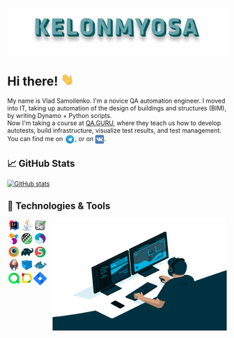<img align="center" title="Header" alt="KELONMYOSA" src="assets/Header.gif" />

# Hi there! <img src="assets/wave.gif" width="30px">

My name is Vlad Samoilenko. I'm a novice QA automation engineer. I moved into IT, taking up automation of the design of buildings and structures (BIM), by writing Dynamo + Python scripts.   
Now I'm taking a course at [QA.GURU](https://qa.guru), where they teach us how to develop autotests, build infrastructure, visualize test results, and test management.  
You can find me on [<img src="assets/Telegram.svg" height="24px" align="center">](https://t.me/KELONMYOSA), or on [<img src="https://github.com/KELONMYOSA/KELONMYOSA/blob/main/assets/vk.svg" height="20px" align="center">](https://vk.com/kelonmyosa).

## &#x1f4c8; GitHub Stats
[![GitHub stats](https://github-readme-stats.vercel.app/api?username=KELONMYOSA&show_icons=true&theme=vue)](https://github.com/anuraghazra/github-readme-stats)

## 🔧 Technologies & Tools
<img align="right" alt="GIF" src="assets/code.gif" width="400" height="256" />

<p  align="left">

<img width="6%" align="left" title="IntelliJ IDEA" src="assets/Intelij_IDEA.svg">
<img width="6%" align="left" title="Java" src="assets/Java.svg">
<img width="6%" align="left" title="Selenium" src="assets/Selenium.svg">
<img width="6%" align="left" title="Selenide" src="assets/selenide-logo.svg ">
<img width="6%" align="left" title="Rest-Assured" src="assets/RESTAssured.svg">
<br>
<img width="6%" align="left" title="Appium" src="assets/Appium.svg">
<img width="6%" align="left" title="Browserstack" src="assets/Browserstack.svg">
<img width="6%" align="left" title="Gradle" src="assets/Gradle.svg">
<img width="6%" align="left" title="JUnit5" src="assets/junit5.svg">
<img width="6%" align="left" title="Jenkins" src="assets/Jenkins.svg">
<br>
<img width="6%" align="left" title="Selenoid" src="assets/selenoid.svg">
<img width="6%" align="left" title="Docker" src="assets/Docker.svg">
<img width="6%" align="left" title="Allure TestOps" src="assets/allureTestOPS.svg">
<img width="6%" align="left" title="Allure Report" src="assets/allureReport.svg">
<img width="6%" align="left" title="Jira" src="assets/Jira.svg">

</p>
